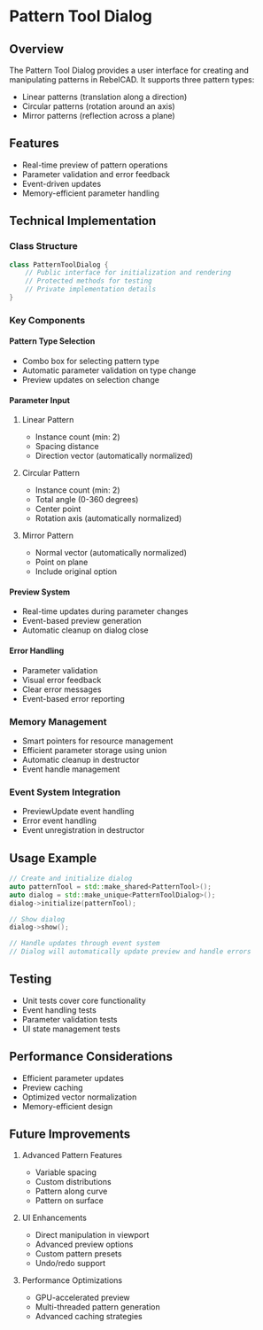 # Pattern Tool Dialog

## Overview
The Pattern Tool Dialog provides a user interface for creating and manipulating patterns in RebelCAD. It supports three pattern types:
- Linear patterns (translation along a direction)
- Circular patterns (rotation around an axis)
- Mirror patterns (reflection across a plane)

## Features
- Real-time preview of pattern operations
- Parameter validation and error feedback
- Event-driven updates
- Memory-efficient parameter handling

## Technical Implementation

### Class Structure
```cpp
class PatternToolDialog {
    // Public interface for initialization and rendering
    // Protected methods for testing
    // Private implementation details
}
```

### Key Components

#### Pattern Type Selection
- Combo box for selecting pattern type
- Automatic parameter validation on type change
- Preview updates on selection change

#### Parameter Input
1. Linear Pattern
   - Instance count (min: 2)
   - Spacing distance
   - Direction vector (automatically normalized)

2. Circular Pattern
   - Instance count (min: 2)
   - Total angle (0-360 degrees)
   - Center point
   - Rotation axis (automatically normalized)

3. Mirror Pattern
   - Normal vector (automatically normalized)
   - Point on plane
   - Include original option

#### Preview System
- Real-time updates during parameter changes
- Event-based preview generation
- Automatic cleanup on dialog close

#### Error Handling
- Parameter validation
- Visual error feedback
- Clear error messages
- Event-based error reporting

### Memory Management
- Smart pointers for resource management
- Efficient parameter storage using union
- Automatic cleanup in destructor
- Event handle management

### Event System Integration
- PreviewUpdate event handling
- Error event handling
- Event unregistration in destructor

## Usage Example
```cpp
// Create and initialize dialog
auto patternTool = std::make_shared<PatternTool>();
auto dialog = std::make_unique<PatternToolDialog>();
dialog->initialize(patternTool);

// Show dialog
dialog->show();

// Handle updates through event system
// Dialog will automatically update preview and handle errors
```

## Testing
- Unit tests cover core functionality
- Event handling tests
- Parameter validation tests
- UI state management tests

## Performance Considerations
- Efficient parameter updates
- Preview caching
- Optimized vector normalization
- Memory-efficient design

## Future Improvements
1. Advanced Pattern Features
   - Variable spacing
   - Custom distributions
   - Pattern along curve
   - Pattern on surface

2. UI Enhancements
   - Direct manipulation in viewport
   - Advanced preview options
   - Custom pattern presets
   - Undo/redo support

3. Performance Optimizations
   - GPU-accelerated preview
   - Multi-threaded pattern generation
   - Advanced caching strategies

